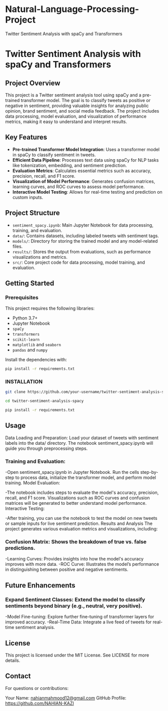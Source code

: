 # Natural-Language-Processing-Project
Twitter Sentiment Analysis with spaCy and Transformers
# Twitter Sentiment Analysis with spaCy and Transformers

## Project Overview
This project is a Twitter sentiment analysis tool using spaCy and a pre-trained transformer model. The goal is to classify tweets as positive or negative in sentiment, providing valuable insights for analyzing public opinion, brand sentiment, and social media feedback. The project includes data processing, model evaluation, and visualization of performance metrics, making it easy to understand and interpret results.

## Key Features
- **Pre-trained Transformer Model Integration**: Uses a transformer model in spaCy to classify sentiment in tweets.
- **Efficient Data Pipeline**: Processes text data using spaCy for NLP tasks like tokenization, embedding, and sentiment prediction.
- **Evaluation Metrics**: Calculates essential metrics such as accuracy, precision, recall, and F1 score.
- **Visualization of Model Performance**: Generates confusion matrices, learning curves, and ROC curves to assess model performance.
- **Interactive Model Testing**: Allows for real-time testing and prediction on custom inputs.

## Project Structure
- `sentiment_spacy.ipynb`: Main Jupyter Notebook for data processing, training, and evaluation.
- `data/`: Contains datasets, including labeled tweets with sentiment tags.
- `models/`: Directory for storing the trained model and any model-related files.
- `results/`: Stores the output from evaluations, such as performance visualizations and metrics.
- `src/`: Core project code for data processing, model training, and evaluation.

## Getting Started

### Prerequisites
This project requires the following libraries:
- Python 3.7+
- Jupyter Notebook
- `spaCy`
- `transformers`
- `scikit-learn`
- `matplotlib` and `seaborn`
- `pandas` and `numpy`

Install the dependencies with:
```bash
pip install -r requirements.txt
```
### INSTALLATION
```bash
git clone https://github.com/your-username/twitter-sentiment-analysis-spacy.git
```
```bash
cd twitter-sentiment-analysis-spacy
```
```bash
pip install -r requirements.txt
```

## Usage
Data Loading and Preparation: Load your dataset of tweets with sentiment labels into the data/ directory. The notebook sentiment_spacy.ipynb will guide you through preprocessing steps.

### Training and Evaluation:

-Open sentiment_spacy.ipynb in Jupyter Notebook.
Run the cells step-by-step to process data, initialize the transformer model, and perform model training.
Model Evaluation:

-The notebook includes steps to evaluate the model's accuracy, precision, recall, and F1 score.
Visualizations such as ROC curves and confusion matrices will be generated to better understand model performance.
Interactive Testing:

-After training, you can use the notebook to test the model on new tweets or sample inputs for live sentiment prediction.
Results and Analysis
The project generates various evaluation metrics and visualizations, including:

### Confusion Matrix: Shows the breakdown of true vs. false predictions.
-Learning Curves: Provides insights into how the model's accuracy improves with more data.
-ROC Curve: Illustrates the model’s performance in distinguishing between positive and negative sentiments.

## Future Enhancements

### Expand Sentiment Classes: Extend the model to classify sentiments beyond binary (e.g., neutral, very positive).
-Model Fine-tuning: Explore further fine-tuning of transformer layers for improved accuracy.
-Real-Time Data: Integrate a live feed of tweets for real-time sentiment analysis.
## License
This project is licensed under the MIT License. See LICENSE for more details.

## Contact
For questions or contributions:

Your Name: nahianmahmood12@gmail.com
GitHub Profile: https://github.com/NAHIAN-KAZI
